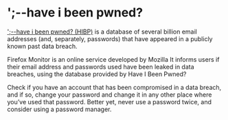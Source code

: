 # ';--have i been pwned?

[';--have i been pwned? (HIBP)](https://haveibeenpwned.com/) is a database of several billion email addresses (and, separately, passwords) that have appeared in a publicly known past data breach. 

Firefox Monitor is an online service developed by Mozilla It informs users if their email address and passwords used have been leaked in data breaches, using the database provided by Have I Been Pwned?

Check if you have an account that has been compromised in a data breach, and if so, change your password and change it in any other place where you’ve used that password. Better yet, never use a password twice, and consider using a password manager.
